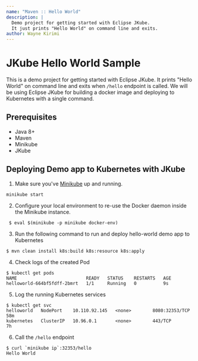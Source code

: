```yaml
---
name: "Maven :: Hello World"
description: |
  Demo project for getting started with Eclipse JKube.
  It just prints "Hello World" on command line and exits.
author: Wayne Kirimi
---
```

# JKube Hello World Sample

This is a demo project for getting started with Eclipse JKube. It prints "Hello World" on command line
and exits when `/hello` endpoint is called. We will be using Eclipse JKube for building a docker image
and deploying to Kubernetes with a single command.

## Prerequisites

- Java 8+
- Maven
- Minikube
- JKube

## Deploying Demo app to Kubernetes with JKube

1. Make sure you've [Minikube](https://minikube.sigs.k8s.io/docs/start/) up and running.
```shell
minikube start
```

2. Configure your local environment to re-use the Docker daemon inside the Minikube instance.
```shell
 $ eval $(minikube -p minikube docker-env) 
```

3. Run the following command to run and deploy hello-world demo app to Kubernetes
```shell
$ mvn clean install k8s:build k8s:resource k8s:apply
```

4. Check logs of the created Pod
```
$ kubectl get pods
NAME                          READY   STATUS    RESTARTS   AGE
helloworld-664bf5fdff-2bmrt   1/1     Running   0          9s
```

5. Log the running Kubernetes services
```shell
$ kubectl get svc
helloworld   NodePort    10.110.92.145   <none>        8080:32353/TCP   58m
kubernetes   ClusterIP   10.96.0.1       <none>        443/TCP          7h
```

6. Call the `/hello` endpoint
```shell
$ curl `minikube ip`:32353/hello
Hello World
```